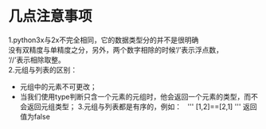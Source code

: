 # 几点注意事项
1.python3x与2x不完全相同，它的数据类型分的并不是很明确  
没有双精度与单精度之分，另外，两个数字相除的时候‘/’表示浮点数，  
‘//’表示相除取整。  
2.元组与列表的区别：
- 元组中的元素不可更改；
- 当我们使用type判断只含一个元素的元组时，他会返回一个元素的类型，而不会返回元组类型；
3.元组与列表都是有序的，例如：  
'''
[1,2]==[2,1]
'''
返回值为false
